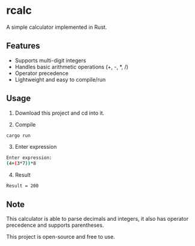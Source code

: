 # rcalc

A simple calculator implemented in Rust.

## Features

- Supports multi-digit integers
- Handles basic arithmetic operations (+, -, *, /)
- Operator precedence
- Lightweight and easy to compile/run

## Usage
1. Download this project and cd into it.
   
2. Compile
```bash
cargo run
```

3. Enter expression
```bash
Enter expression:
(4+(3*7))*8
```

4. Result
```
Result = 200
```


## Note
This calculator is able to parse decimals and integers, it also has operator precedence and supports parentheses.

This project is open-source and free to use.
